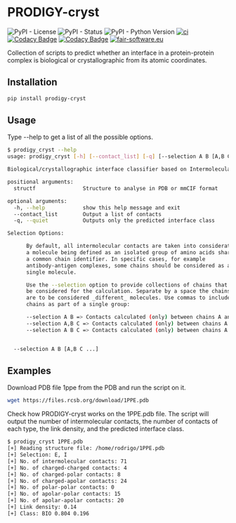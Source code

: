 # PRODIGY-cryst

![PyPI - License](https://img.shields.io/pypi/l/prodigy-cryst)
![PyPI - Status](https://img.shields.io/pypi/status/prodigy-cryst)
![PyPI - Python Version](https://img.shields.io/pypi/pyversions/prodigy-cryst)
[![ci](https://github.com/haddocking/prodigy-cryst/actions/workflows/ci.yml/badge.svg)](https://github.com/haddocking/prodigy-cryst/actions/workflows/ci.yml)
[![Codacy Badge](https://app.codacy.com/project/badge/Grade/4f129d451ec04c4e9529a6eb28457619)](https://www.codacy.com/gh/haddocking/prodigy-cryst/dashboard?utm_source=github.com&amp;utm_medium=referral&amp;utm_content=haddocking/prodigy-cryst&amp;utm_campaign=Badge_Grade)
[![Codacy Badge](https://app.codacy.com/project/badge/Coverage/4f129d451ec04c4e9529a6eb28457619)](https://www.codacy.com/gh/haddocking/prodigy-cryst/dashboard?utm_source=github.com&utm_medium=referral&utm_content=haddocking/prodigy-cryst&utm_campaign=Badge_Coverage)
[![fair-software.eu](https://img.shields.io/badge/fair--software.eu-%E2%97%8F%20%20%E2%97%8F%20%20%E2%97%8B%20%20%E2%97%8B%20%20%E2%97%8B-orange)](https://fair-software.eu)

Collection of scripts to predict whether an interface in a protein-protein complex is biological or crystallographic from its atomic coordinates.

## Installation

```bash
pip install prodigy-cryst
```

## Usage

Type --help to get a list of all the possible options.

```bash
$ prodigy_cryst --help
usage: prodigy_cryst [-h] [--contact_list] [-q] [--selection A B [A,B C ...]] structf

Biological/crystallographic interface classifier based on Intermolecular Contacts (ICs).

positional arguments:
  structf               Structure to analyse in PDB or mmCIF format

optional arguments:
  -h, --help            show this help message and exit
  --contact_list        Output a list of contacts
  -q, --quiet           Outputs only the predicted interface class

Selection Options:

      By default, all intermolecular contacts are taken into consideration,
      a molecule being defined as an isolated group of amino acids sharing
      a common chain identifier. In specific cases, for example
      antibody-antigen complexes, some chains should be considered as a
      single molecule.

      Use the --selection option to provide collections of chains that should
      be considered for the calculation. Separate by a space the chains that
      are to be considered _different_ molecules. Use commas to include multiple
      chains as part of a single group:

      --selection A B => Contacts calculated (only) between chains A and B.
      --selection A,B C => Contacts calculated (only) between chains A and C; and B and C.
      --selection A B C => Contacts calculated (only) between chains A and B; B and C; and A and C.


  --selection A B [A,B C ...]
```

## Examples

Download PDB file 1ppe from the PDB and run the script on it.

```bash
wget https://files.rcsb.org/download/1PPE.pdb
```

Check how PRODIGY-cryst works on the 1PPE.pdb file. The script will output the number of intermolecular contacts, the number of contacts of each type, the link density, and the predicted interface class.

```bash
$ prodigy_cryst 1PPE.pdb
[+] Reading structure file: /home/rodrigo/1PPE.pdb
[+] Selection: E, I
[+] No. of intermolecular contacts: 71
[+] No. of charged-charged contacts: 4
[+] No. of charged-polar contacts: 8
[+] No. of charged-apolar contacts: 24
[+] No. of polar-polar contacts: 0
[+] No. of apolar-polar contacts: 15
[+] No. of apolar-apolar contacts: 20
[+] Link density: 0.14
[+] Class: BIO 0.804 0.196
```
